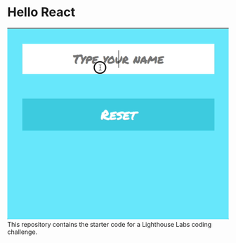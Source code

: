 # Hello React

!["Index Page](public/index.gif)
This repository contains the starter code for a Lighthouse Labs coding challenge.
